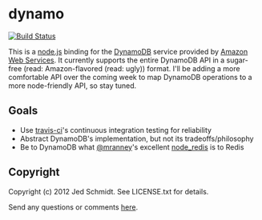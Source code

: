 dynamo
======

[![Build Status](https://secure.travis-ci.org/jed/dynamo.png)][travis]

This is a [node.js][node] binding for the [DynamoDB][dynamo] service provided by [Amazon Web Services][aws]. It currently supports the entire DynamoDB API in a sugar-free (read: Amazon-flavored (read: ugly)) format. I'll be adding a more comfortable API over the coming week to map DynamoDB operations to a more node-friendly API, so stay tuned.

Goals
-----
- Use [travis-ci][travis]'s continuous integration testing for reliability
- Abstract DynamoDB's implementation, but not its tradeoffs/philosophy
- Be to DynamoDB what [@mranney][mranney]'s excellent [node_redis][node_redis] is to Redis

Copyright
---------

Copyright (c) 2012 Jed Schmidt. See LICENSE.txt for details.

Send any questions or comments [here][twitter].

[travis]: http://travis-ci.org/jed/dynamo
[node]: http://nodejs.org
[dynamo]: http://docs.amazonwebservices.com/amazondynamodb/latest/developerguide/Introduction.html
[aws]: http://aws.amazon.com
[api]: http://docs.amazonwebservices.com/amazondynamodb/latest/developerguide/operationlist.html
[mranney]: https://github.com/mranney
[node_redis]: https://github.com/mranney/node_redis
[twitter]: http://twitter.com/jedschmidt